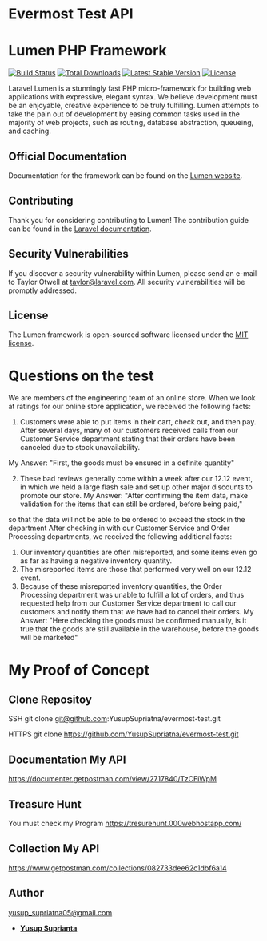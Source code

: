 # Evermost Test API

# Lumen PHP Framework

[![Build Status](https://travis-ci.org/laravel/lumen-framework.svg)](https://travis-ci.org/laravel/lumen-framework)
[![Total Downloads](https://poser.pugx.org/laravel/lumen-framework/d/total.svg)](https://packagist.org/packages/laravel/lumen-framework)
[![Latest Stable Version](https://poser.pugx.org/laravel/lumen-framework/v/stable.svg)](https://packagist.org/packages/laravel/lumen-framework)
[![License](https://poser.pugx.org/laravel/lumen-framework/license.svg)](https://packagist.org/packages/laravel/lumen-framework)

Laravel Lumen is a stunningly fast PHP micro-framework for building web applications with expressive, elegant syntax. We believe development must be an enjoyable, creative experience to be truly fulfilling. Lumen attempts to take the pain out of development by easing common tasks used in the majority of web projects, such as routing, database abstraction, queueing, and caching.

## Official Documentation

Documentation for the framework can be found on the [Lumen website](https://lumen.laravel.com/docs).

## Contributing

Thank you for considering contributing to Lumen! The contribution guide can be found in the [Laravel documentation](https://laravel.com/docs/contributions).

## Security Vulnerabilities

If you discover a security vulnerability within Lumen, please send an e-mail to Taylor Otwell at taylor@laravel.com. All security vulnerabilities will be promptly addressed.

## License

The Lumen framework is open-sourced software licensed under the [MIT license](https://opensource.org/licenses/MIT).


# Questions on the test

We are members of the engineering team of an online store. When we look at ratings for our online store application, we received the following
facts:
1. Customers were able to put items in their cart, check out, and then pay. After several days, many of our customers received calls from
our Customer Service department stating that their orders have been canceled due to stock unavailability.

My Answer:
"First, the goods must be ensured in a definite quantity"


2. These bad reviews generally come within a week after our 12.12 event, in which we held a large flash sale and set up other major
discounts to promote our store.
My Answer:
"After confirming the item data, make validation for the items that can still be ordered, before being paid,"


so that the data will not be able to be ordered to exceed the stock in the department
After checking in with our Customer Service and Order Processing departments, we received the following additional facts:
1. Our inventory quantities are often misreported, and some items even go as far as having a negative inventory quantity.
2. The misreported items are those that performed very well on our 12.12 event.
3. Because of these misreported inventory quantities, the Order Processing department was unable to fulfill a lot of orders, and thus
requested help from our Customer Service department to call our customers and notify them that we have had to cancel their orders.
My Answer:
"Here checking the goods must be confirmed manually, is it true that the goods are still available in the warehouse, before the goods will be marketed"

# My Proof of Concept

## Clone Repositoy

SSH 
git clone git@github.com:YusupSupriatna/evermost-test.git

HTTPS
git clone https://github.com/YusupSupriatna/evermost-test.git

## Documentation My API

https://documenter.getpostman.com/view/2717840/TzCFiWpM

## Treasure Hunt
You must check my Program
https://tresurehunt.000webhostapp.com/



## Collection My API
https://www.getpostman.com/collections/082733dee62c1dbf6a14

## Author

yusup_supriatna05@gmail.com
- **[Yusup Suprianta](https://www.linkedin.com/in/yusup-supriatna-560b75118/)**
